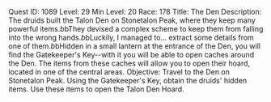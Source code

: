 Quest ID: 1089
Level: 29
Min Level: 20
Race: 178
Title: The Den
Description: The druids built the Talon Den on Stonetalon Peak, where they keep many powerful items.$b$bThey devised a complex scheme to keep them from falling into the wrong hands.$b$bLuckily, I managed to... extract some details from one of them.$b$bHidden in a small lantern at the entrance of the Den, you will find the Gatekeeper's Key--with it you will be able to open caches around the Den. The items from these caches will allow you to open their hoard, located in one of the central areas.
Objective: Travel to the Den on Stonetalon Peak. Using the Gatekeeper's Key, obtain the druids' hidden items. Use these items to open the Talon Den Hoard. 
